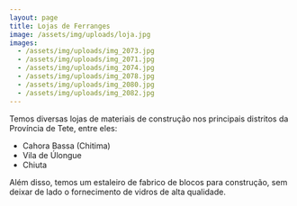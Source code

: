 ```yaml
---
layout: page
title: Lojas de Ferranges
image: /assets/img/uploads/loja.jpg
images:
  - /assets/img/uploads/img_2073.jpg
  - /assets/img/uploads/img_2071.jpg
  - /assets/img/uploads/img_2074.jpg
  - /assets/img/uploads/img_2078.jpg
  - /assets/img/uploads/img_2080.jpg
  - /assets/img/uploads/img_2082.jpg
---
```

Temos diversas lojas de materiais de construção nos principais distritos da Província de Tete, entre eles:

* Cahora Bassa (Chitima)
* Vila de Úlongue
* Chiuta

Além disso, temos um estaleiro de fabrico de blocos para construção, sem deixar de lado o fornecimento de vidros de alta qualidade.